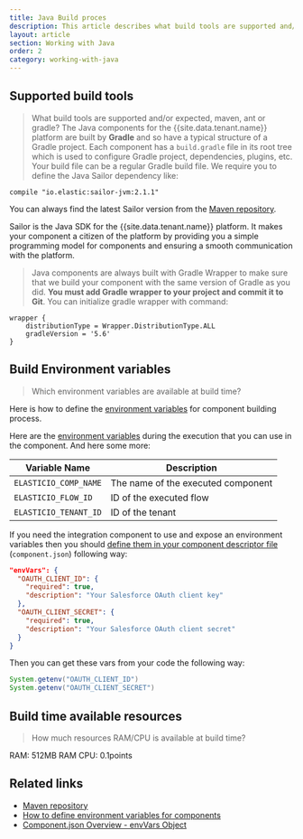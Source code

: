 ```yaml
---
title: Java Build proces
description: This article describes what build tools are supported and/or expected, maven, ant or gradle.
layout: article
section: Working with Java
order: 2
category: working-with-java
---
```


## Supported build tools

> What build tools are supported and/or expected, maven, ant or gradle?
The Java components for the {{site.data.tenant.name}} platform are built by
**Gradle** and so have a typical structure of a Gradle project. Each component
has a `build.gradle` file in its root tree which is used to configure Gradle project,
dependencies, plugins, etc. Your build file can be a regular Gradle build file.
We require you to define the Java Sailor dependency like:

```
compile "io.elastic:sailor-jvm:2.1.1"
```

You can always find the latest Sailor version from the [Maven repository](https://mvnrepository.com/artifact/io.elastic/sailor-jvm).

Sailor is the Java SDK for the {{site.data.tenant.name}} platform. It makes your
component a citizen of the platform by providing you a simple programming model
for components and ensuring a smooth communication with the platform.

> Java components are always built with Gradle Wrapper to make sure that we build
> your component with the same version of Gradle as you did.
> **You must add Gradle wrapper to your project and commit it to Git**.
You can initialize gradle wrapper with command:

```
wrapper {
    distributionType = Wrapper.DistributionType.ALL
    gradleVersion = '5.6'
}
```

## Build Environment variables

> Which environment variables are available at build time?

Here is how to define the [environment variables](/references/how-to-define-envirament-variables-for-components) for component building process.

Here are the [environment variables](/references/envirament-variables-available-during-component-execution)
during the execution that you can use in the component. And here some more:

| Variable Name | Description |
|---------------|-------------|
| `ELASTICIO_COMP_NAME` | The name of the executed component |
| `ELASTICIO_FLOW_ID` | ID of the executed flow |
| `ELASTICIO_TENANT_ID` | ID of the tenant |

If you need the integration component to use and expose an environment variables
then you should [define them in your component descriptor file](/references/component-json-technical-reference#envvars-object) (`component.json`) following way:

```json
"envVars": {
  "OAUTH_CLIENT_ID": {
    "required": true,
    "description": "Your Salesforce OAuth client key"
  },
  "OAUTH_CLIENT_SECRET": {
    "required": true,
    "description": "Your Salesforce OAuth client secret"
  }
}
```

Then you can get these vars from your code the following way:

```java
System.getenv("OAUTH_CLIENT_ID")
System.getenv("OAUTH_CLIENT_SECRET")
```

## Build time available resources

> How much resources RAM/CPU is available at build time?

RAM: 512MB RAM
CPU: 0.1points

## Related links

- [Maven repository](https://mvnrepository.com/artifact/io.elastic/sailor-jvm)
- [How to define environment variables for components](/references/how-to-define-envirament-variables-for-components)
- [Component.json Overview - envVars Object](/references/component-json-technical-reference#envvars-object)
